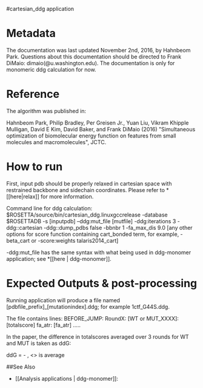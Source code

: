 #cartesian\_ddg application

Metadata
========
The documentation was last updated November 2nd, 2016, by Hahnbeom Park. Questions about this documentation should be directed to Frank DiMaio: dimaio(@u.washington.edu). The documentation is only for monomeric ddg calculation for now.

Reference
==========

The algorithm was published in:

Hahnbeom Park, Philip Bradley, Per Greisen Jr., Yuan Liu, Vikram Khipple Mulligan, David E Kim, David Baker, and Frank DiMaio (2016) "Simultaneous optimization of biomolecular energy function on features from small molecules and macromolecules", JCTC. 

How to run
==========
First, input pdb should be properly relaxed in cartesian space with restrained backbone and sidechain coordinates. Please refer to *[[here|relax]] for more information. 

Command line for ddg calculation:
$ROSETTA/source/bin/cartesian\_ddg.linuxgccrelease 
-database $ROSETTADB
-s [inputpdb] 
–ddg:mut\_file [mutfile] 
-ddg:iterations 3 -ddg::cartesian 
-ddg::dump\_pdbs false 
-bbnbr 1 -fa\_max\_dis 9.0
[any other options for score function containing cart_bonded term, for example, -beta_cart or -score:weights talaris2014_cart]

-ddg:mut\_file has the same syntax with what being used in ddg-monomer application; see *[[here | ddg-monomer]].

Expected Outputs & post-processing
===============
Running application will produce a file named [pdbfile_prefix]_[mutationindex].ddg; for example 1ctf_G44S.ddg. 

The file contains lines:
BEFORE_JUMP: RoundX: [WT or MUT_XXXX]: [totalscore] fa_atr: [fa_atr] .....

In the paper, the difference in totalscores averaged over 3 rounds for WT and MUT is taken as ddG:

ddG = <MUT totalscore> - <WT totalscore>, <> is average

##See Also
* [[Analysis applications | ddg-monomer]]: 
